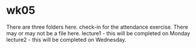 # wk05
There are three folders here.
check-in for the attendance exercise.  There may or may not be a file here.
lecture1 - this will be completed on Monday
lecture2 - this will be completed on Wednesday.
